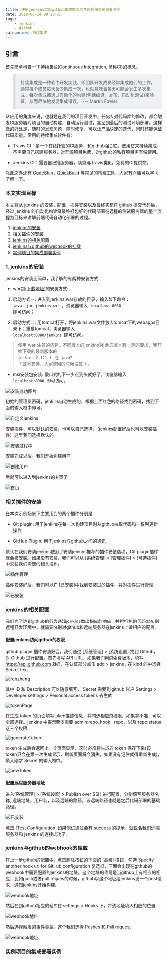 ```yaml
---
title: 使用jenkins实现github接收提交后在远程服务器部署流程
date: 2018-06-14 09:28:01
tags:
    - jenkins
    - github
categories: 持续集成
---
```


## 引言

首先简单科普一下[持续集成](https://baike.baidu.com/item/%E6%8C%81%E7%BB%AD%E9%9B%86%E6%88%90/6250744)(Continuous Integration, 简称CI)的概念。

<blockquote style="padding: 16px;background: #EEF0F4;border-left: 8px solid #DDDFE4;">持续集成是一种软件开发实践，即团队开发成员经常集成他们的工作，通常每个成员每天至少集成一次，也就意味着每天可能会发生多次集成。每次集成都通过自动化的构建(包括编译，发布，自动化测试)来验证，从而尽快地发现集成错误。 --- Martin Fowler</blockquote> 

从应用的角度来说，也就是在我们的项目开发中，任何人对代码库的修改，都会触发CI服务器对项目的自动构建，自动运行测试，甚至到最后的测试环境部署。这样做的好处是，随时的发现问题，随时修复，可以让产品快速的迭代，同时还能保证代码质量。常用的持续集成软件有:

- Travis CI：是一个在线托管的CI服务，和github强关联。使用它来持续集成，不需要自己搭建服务器，对开源项目免费，对github的私有项目需有偿使用。

- Jenkins CI：需要自己搭服务器，功能与Travis类似，免费的CI提供商。

除此之外还有 [CodeShip](https://codeship.com/)，[QuickBuild](https://www.pmease.com/) 等常见的构建工具，大家有兴趣可以学习了解一下。

### 本文实现目标

本文将从 jenkins 的安装，配置，插件安装以及最终实现在 github 提交代码后，经过 jenkins 的自动化构建将最终打包好的代码部署在远程的测试服务器的整个流程为目标来讲解前端代码自动化部署的过程。

1. [jenkins的安装](#cmd_1)
2. [相关插件的安装](#cmd_2)
3. [jenkins的相关配置](#cmd_3)
4. [jenkins与github的webhook的挂载](#cmd_4)
5. [实例项目的集成部署实例](#cmd_6)

<!--more-->

### 1. <span id="cmd_1">jenkins的安装</span>

jenkins的安装比简单，我了解的有两种安装方式:

- war包[(下载地址)](http://mirrors.jenkins-ci.org/war-stable/)的安装方式: 
1. 启动方式一: 进入到jenkins.war存放的目录，输入如下命令：<code> java -jar jenkins.war </code>，浏览器输入<code> localhost:8080 </code>即可访问；

2. 启动方式二: 用tomcat打开，将jenkins.war文件放入tomcat下的webapps目录下；重启tomcat，浏览器输入<code> localhost:8080/jenkins </code>即可访问。

> 使用 war 注意的坑是，不同版本的jenkins对jdk的版本有一定的要求，我开始下载的最新版本的<code> jenkins 2.121.1 </code> 在<code> java7 </code>下就不支持，大家使用的时候注意下。

- msi安装包安装: 傻瓜式的下一步点到头就好了，浏览器输入<code> localhost:8080 </code>即可访问。

![安装成功图片](./使用jenkins实现github接收提交后在远程服务器部署流程/init.png)

初始的管理员密码，jenkins自动生成的，根据上面红色的路径找到密码，拷到下面的输入框中即可。

![自定义jenkins](./使用jenkins实现github接收提交后在远程服务器部署流程/custom.png)

安装插件，可以默认的安装，也可以自己选择，（jenkins配置好后也可以安装插件）这里我们选择默认的。

![安装过程中](./使用jenkins实现github接收提交后在远程服务器部署流程/install.png)

安装完成以后，我们开始创建用户

![创建用户](./使用jenkins实现github接收提交后在远程服务器部署流程/createUser.png)

后就可以进入到jenkins的主页了

![首页](./使用jenkins实现github接收提交后在远程服务器部署流程/indexPage.png)

### <span id="cmd_2">相关插件的安装</span>

在本次示例场景下主要用到的两个插件分别是
- Git plugin: 用于jenkins在每一次构建项目时从github拉取代码和一系列更新操作

- GitHub Plugin: 用于jenkins与github之间的通讯

默认在我们安装jenkins使用了安装jenkins推荐的插件安装选项，Git plugin插件就会被安装。如果没有安装，我们可以从 [系统管理] > [管理插件] > [可选插件] 中安装我们需要的相关插件。

![插件管理](./使用jenkins实现github接收提交后在远程服务器部署流程/pluginManage.png)

插件安装好后，我们可以在 [已安装]中找到安装过的插件，并对插件进行管理

![已安装](./使用jenkins实现github接收提交后在远程服务器部署流程/installed.png)

### <span id="cmd_3">jenkins的相关配置</span>

我们为了达到github的行为通知jenkins做出相应的响应，并将打包的代码发布到远程开发环境中，就需要分别对github和远端服务器在jenkins上做相应的配置。

#### 配置jenkins访问github的权限

github plugin 插件安装好后，我们通过 [系统管理] > [系统设置] 找到 Github，对 Github 进行配置。首先填写 API URL，如果我们用的免费版本，填写 https://api.github.com 就好，在认证部分点击 add > jenkins , 在 kind 的中选择 Secret text

![renzheng](./使用jenkins实现github接收提交后在远程服务器部署流程/renzheng.png)

其中 ID 和 Description 可以随意填写， Secret 需要到 github 账户 Settings > Developer settings > Personal access tokens 去生成

![tokenPage](./使用jenkins实现github接收提交后在远程服务器部署流程/tokenPage.png)

在生成 token 的页面填写token描述信息，并勾选相应的权限，如果拿不准，可以全部选择。jenkins 中提示至少需要 admin:repo_hook，repo，以及 repo:status 这三个权限

![generateToken](./使用jenkins实现github接收提交后在远程服务器部署流程/generateToken.png)

token 生成后会返回上一个页面显示，这时必须将生成的 token 保存下来(该token只会在第一次生成显示，刷新页面将会消失，如果没有记住就得重新生成)，填入刚才 Secret 的输入框中。

![newToken](./使用jenkins实现github接收提交后在远程服务器部署流程/newToken.png)

#### 配置远程服务器地址

进入[系统管理] > [系统设置] > Publish over SSH 进行配置，分别填写服务器名称, 远端地址，用户名，以及远端的路径。该远端路径也就是之后代码部署的基础路径。

![已安装](./使用jenkins实现github接收提交后在远程服务器部署流程/server.png)

点击 [Test Configuration] 如果测试通过会有 success 的提示，就说名我们远端服务器和 jenkins 的连接成功了。

### <span id="cmd_4">jenkins与github的webhook的挂载</span>

在上一步github的配置中，点击删除按钮的下面的 [高级] 按钮，勾选 Specify another hook url for GitHub configuration 复选框，下面会出现在github的webhook中需要配置的jenkins的地址。这个地址的作用是当github上有相应的相应，比如push或者pull reques的时候，github以这个地址给jenkins发一个post请求，通知jenkins开始构建。

![webhook地址](./使用jenkins实现github接收提交后在远程服务器部署流程/hookurl.png)

然后在到github相应的仓库在 settings > Hooks 下，将该地址填入相应的位置

![webhook地址](./使用jenkins实现github接收提交后在远程服务器部署流程/hook.png)

然后选择触发的事件类型，这个我们选择 Pushes 和 Pull request

![webhook地址](./使用jenkins实现github接收提交后在远程服务器部署流程/event.png)


### <span id="cmd_5">实例项目的集成部署实例</span>